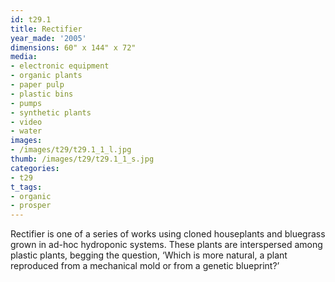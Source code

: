 ```yaml
---
id: t29.1
title: Rectifier
year_made: '2005'
dimensions: 60" x 144" x 72"
media:
- electronic equipment
- organic plants
- paper pulp
- plastic bins
- pumps
- synthetic plants
- video
- water
images:
- /images/t29/t29.1_1_l.jpg
thumb: /images/t29/t29.1_1_s.jpg
categories:
- t29
t_tags:
- organic
- prosper
---
```


Rectifier is one of a series of works using cloned houseplants and bluegrass grown in ad-hoc hydroponic systems. These plants are interspersed among plastic plants, begging the question, ‘Which is more natural, a plant reproduced from a mechanical mold or from a genetic blueprint?’

